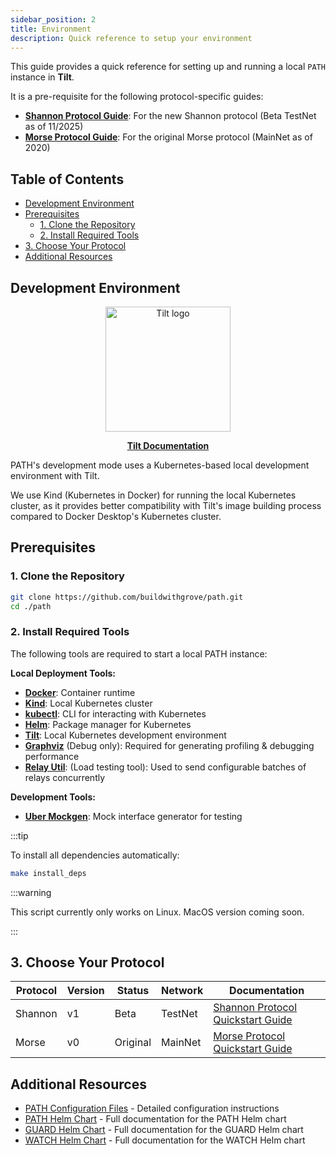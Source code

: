 ```yaml
---
sidebar_position: 2
title: Environment
description: Quick reference to setup your environment
---
```


This guide provides a quick reference for setting up and running a local `PATH` instance in **Tilt**.

It is a pre-requisite for the following protocol-specific guides:

- [**Shannon Protocol Guide**](./cheatsheet_shannon.md): For the new Shannon protocol (Beta TestNet as of 11/2025)
- [**Morse Protocol Guide**](./cheatsheet_morse.md): For the original Morse protocol (MainNet as of 2020)

## Table of Contents <!-- omit in toc -->

- [Development Environment](#development-environment)
- [Prerequisites](#prerequisites)
  - [1. Clone the Repository](#1-clone-the-repository)
  - [2. Install Required Tools](#2-install-required-tools)
- [3. Choose Your Protocol](#3-choose-your-protocol)
- [Additional Resources](#additional-resources)

## Development Environment

<div align="center">
  <a href="https://docs.tilt.dev/">
    <img src="https://blog.tilt.dev/assets/img/blog-default-preview.png" alt="Tilt logo" width="200"/>
  <p><b>Tilt Documentation</b></p>
  </a>
</div>

PATH's development mode uses a Kubernetes-based local development environment with Tilt.

We use Kind (Kubernetes in Docker) for running the local Kubernetes cluster, as it provides better compatibility with Tilt's
image building process compared to Docker Desktop's Kubernetes cluster.

## Prerequisites

### 1. Clone the Repository

```bash
git clone https://github.com/buildwithgrove/path.git
cd ./path
```

### 2. Install Required Tools

The following tools are required to start a local PATH instance:

**Local Deployment Tools:**

- [**Docker**](https://docs.docker.com/get-docker/): Container runtime
- [**Kind**](https://kind.sigs.k8s.io/#installation-and-usage): Local Kubernetes cluster
- [**kubectl**](https://kubernetes.io/docs/tasks/tools/#kubectl): CLI for interacting with Kubernetes
- [**Helm**](https://helm.sh/docs/intro/install/): Package manager for Kubernetes
- [**Tilt**](https://docs.tilt.dev/install.html): Local Kubernetes development environment
- [**Graphviz**](https://graphviz.org) (Debug only): Required for generating profiling & debugging performance
- [**Relay Util**](https://github.com/commoddity/relay-util): (Load testing tool): Used to send configurable batches of relays concurrently

**Development Tools:**

- **[Uber Mockgen](https://github.com/uber-go/mock)**: Mock interface generator for testing

:::tip

To install all dependencies automatically:

```bash
make install_deps
```

:::warning

This script currently only works on Linux. MacOS version coming soon.


:::

## 3. Choose Your Protocol

| Protocol | Version | Status   | Network | Documentation                                                |
| -------- | ------- | -------- | ------- | ------------------------------------------------------------ |
| Shannon  | v1      | Beta     | TestNet | [Shannon Protocol Quickstart Guide](./cheatsheet_shannon.md) |
| Morse    | v0      | Original | MainNet | [Morse Protocol Quickstart Guide](./cheatsheet_morse.md)     |

## Additional Resources

- [PATH Configuration Files](./configuration.md) - Detailed configuration instructions
- [PATH Helm Chart](../helm/path.md) - Full documentation for the PATH Helm chart
- [GUARD Helm Chart](../helm/guard.md) - Full documentation for the GUARD Helm chart
- [WATCH Helm Chart](../helm/watch.md) - Full documentation for the WATCH Helm chart
